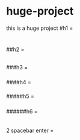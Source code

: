 # huge-project
this is a huge project
#h1 = <h1> </h1>
##h2 = <h2> </h2>
###h3 = <h3> </h3>
####h4 = <h4> </h4>
#####h5 = <h5> </h5>
######h6 = <h6> </h6>
2 spacebar enter = <br>
